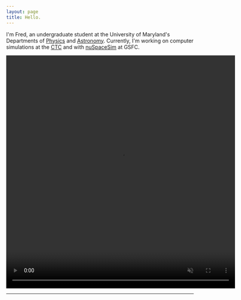 ```yaml
---
layout: page
title: Hello.
---
```


I'm Fred, an undergraduate student at the University of Maryland's Departments of [Physics](https://umdphysics.umd.edu/) and [Astronomy](https://www.astro.umd.edu/). Currently, I'm  working on computer simulations at the [CTC](https://www.astro.umd.edu/rareas/ctc/) and with [nuSpaceSim](https://heasarc.gsfc.nasa.gov/docs/nuSpaceSim/) at GSFC.  

<p align="center">
<video width=" 615" height="625.13"  loop="loop" muted="muted" plays-inline="true" autoplay>
  <source type="video/mp4" src="https://terpconnect.umd.edu/~fgarcia4/cosmology/halo_D/lowsfe_butterfly.mp4">
</video>
</p>
 
--------------

